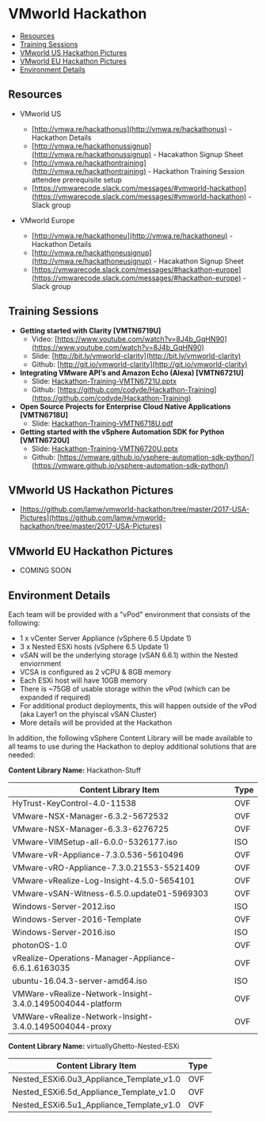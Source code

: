 # VMworld Hackathon

* [Resources](#resources)
* [Training Sessions](#training-sessions)
* [VMworld US Hackathon Pictures](#vmworld-us-hackathon-pictures)
* [VMworld EU Hackathon Pictures](#vmworld-us-hackathon-pictures)
* [Environment Details](#environment-details)

## Resources

* VMworld US
  * [http://vmwa.re/hackathonus](http://vmwa.re/hackathonus) - Hackathon Details
  * [http://vmwa.re/hackathonussignup](http://vmwa.re/hackathonussignup) - Hacakathon Signup Sheet
  * [http://vmwa.re/hackathontraining](http://vmwa.re/hackathontraining) - Hackathon Training Session attendee prerequisite setup
  * [https://vmwarecode.slack.com/messages/#vmworld-hackathon](https://vmwarecode.slack.com/messages/#vmworld-hackathon) - Slack group

* VMworld Europe
  * [http://vmwa.re/hackathoneu](http://vmwa.re/hackathoneu) - Hackathon Details
  * [http://vmwa.re/hackathoneusignup](http://vmwa.re/hackathoneusignup) - Hacakathon Signup Sheet
  * [https://vmwarecode.slack.com/messages/#hackathon-europe](https://vmwarecode.slack.com/messages/#hackathon-europe) - Slack group

## Training Sessions

* **Getting started with Clarity [VMTN6719U]**
  * Video: [https://www.youtube.com/watch?v=8J4b_GqHN90](https://www.youtube.com/watch?v=8J4b_GqHN90)
  * Slide: [http://bit.ly/vmworld-clarity](http://bit.ly/vmworld-clarity)
  * Github: [http://git.io/vmworld-clarity](http://git.io/vmworld-clarity)
* **Integrating VMware API’s and Amazon Echo (Alexa) [VMTN6721U]**
  * Slide: [Hackathon-Training-VMTN6721U.pptx](https://github.com/lamw/vmworld-hackathon/raw/master/Training/Hackathon-Training-VMTN6721U.pptx)
  * Github: [https://github.com/codyde/Hackathon-Training](https://github.com/codyde/Hackathon-Training)
* **Open Source Projects for Enterprise Cloud Native Applications [VMTN6718U]**
  * Slide: [Hackathon-Training-VMTN6718U.pdf](https://github.com/lamw/vmworld-hackathon/raw/master/Training/Hackathon-Training-VMTN6718U.pdf)
* **Getting started with the vSphere Automation SDK for Python [VMTN6720U]**
  * Slide: [Hackathon-Training-VMTN6720U.pptx](https://github.com/lamw/vmworld-hackathon/raw/master/Training/Hackathon-Training-VMTN6720U.pptx)
  * Github: [https://vmware.github.io/vsphere-automation-sdk-python/](https://vmware.github.io/vsphere-automation-sdk-python/)

## VMworld US Hackathon Pictures

* [https://github.com/lamw/vmworld-hackathon/tree/master/2017-USA-Pictures](https://github.com/lamw/vmworld-hackathon/tree/master/2017-USA-Pictures)

## VMworld EU Hackathon Pictures

* COMING SOON

## Environment Details

Each team will be provided with a "vPod" environment that consists of the following:
  * 1 x vCenter Server Appliance (vSphere 6.5 Update 1)
  * 3 x Nested ESXi hosts (vSphere 6.5 Update 1)
  * vSAN will be the underlying storage (vSAN 6.6.1) within the Nested enviornment
  * VCSA is configured as 2 vCPU & 8GB memory
  * Each ESXi host will have 10GB memory
  * There is ~75GB of usable storage within the vPod (which can be expanded if required)
  * For additional product deployments, this will happen outside of the vPod (aka Layer1 on the phyiscal vSAN Cluster)
  * More details will be provided at the Hackathon

In addition, the following vSphere Content Library will be made available to all teams to use during the Hackathon to deploy additional solutions that are needed:

**Content Library Name:** Hackathon-Stuff

| **Content Library Item**                                | **Type** |
|-----------------------------------------------------------|------|
| HyTrust-KeyControl-4.0-11538                              | OVF  |
| VMware-NSX-Manager-6.3.2-5672532                          | OVF  |
| VMware-NSX-Manager-6.3.3-6276725                          | OVF  |
| VMware-VIMSetup-all-6.0.0-5326177.iso                     | ISO  |
| VMware-vR-Appliance-7.3.0.536-5610496                     | OVF  |
| VMware-vRO-Appliance-7.3.0.21553-5521409                  | OVF  |
| VMware-vRealize-Log-Insight-4.5.0-5654101                 | OVF  |
| VMware-vSAN-Witness-6.5.0.update01-5969303                | OVF  |
| Windows-Server-2012.iso                                   | ISO  |
| Windows-Server-2016-Template                              | OVF  |
| Windows-Server-2016.iso                                   | ISO  |
| photonOS-1.0                                              | OVF  |
| vRealize-Operations-Manager-Appliance-6.6.1.6163035       | OVF  |
| ubuntu-16.04.3-server-amd64.iso                           | ISO  |
| VMWare-vRealize-Network-Insight-3.4.0.1495004044-platform | OVF  |
| VMWare-vRealize-Network-Insight-3.4.0.1495004044-proxy    | OVF  |

**Content Library Name:** virtuallyGhetto-Nested-ESXi

| **Content Library Item**                     | **Type** |
|------------------------------------------|------|
| Nested_ESXi6.0u3_Appliance_Template_v1.0 | OVF  |
| Nested_ESXi6.5d_Appliance_Template_v1.0  | OVF  |
| Nested_ESXi6.5u1_Appliance_Template_v1.0 | OVF  |
